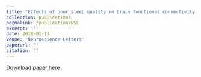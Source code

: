 ```yaml
---
title: "Effects of poor sleep quality on brain functional connectivity revealed by wavelet-based coherence analysis using NIRS methods in elderly subjects"
collection: publications
permalink: /publication/NSL
excerpt: ''
date: 2018-01-13
venue: 'Neuroscience Letters'
paperurl: ''
citation: ''
---
```


[Download paper here](https://www.sciencedirect.com/science/article/abs/pii/S0304394018300260)

